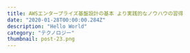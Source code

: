 ```yaml
---
title: AWSエンタープライズ基盤設計の基本 より実践的なノウハウの習得
date: "2020-01-28T00:00:00.284Z"
description: "Hello World"
category: "テクノロジー"
thumbnail: post-23.png
---
```

